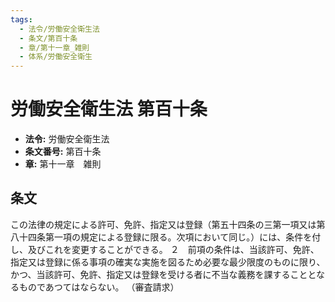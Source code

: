 ```yaml
---
tags:
  - 法令/労働安全衛生法
  - 条文/第百十条
  - 章/第十一章_雑則
  - 体系/労働安全衛生
---
```

# 労働安全衛生法 第百十条

- **法令:** 労働安全衛生法
- **条文番号:** 第百十条
- **章:** 第十一章　雑則

## 条文
この法律の規定による許可、免許、指定又は登録（第五十四条の三第一項又は第八十四条第一項の規定による登録に限る。次項において同じ。）には、条件を付し、及びこれを変更することができる。
２　前項の条件は、当該許可、免許、指定又は登録に係る事項の確実な実施を図るため必要な最少限度のものに限り、かつ、当該許可、免許、指定又は登録を受ける者に不当な義務を課することとなるものであつてはならない。
（審査請求）

